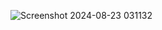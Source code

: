 ![Screenshot 2024-08-23 031132](https://github.com/user-attachments/assets/d95a3a56-0c51-4288-b592-891c741d0cae)
